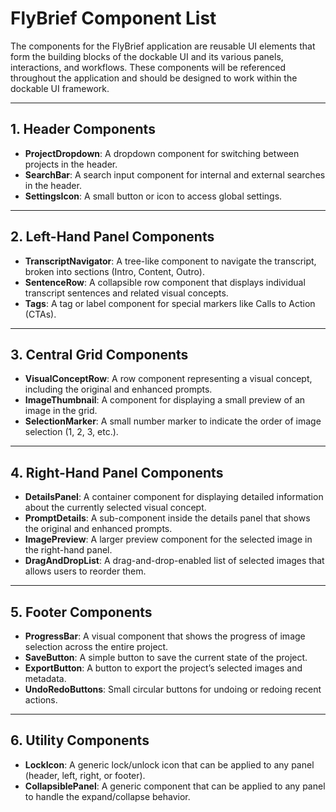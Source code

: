 # FlyBrief Component List

The components for the FlyBrief application are reusable UI elements that form the building blocks of the dockable UI and its various panels, interactions, and workflows. These components will be referenced throughout the application and should be designed to work within the dockable UI framework.

---

## 1. Header Components
- **ProjectDropdown**: A dropdown component for switching between projects in the header.
- **SearchBar**: A search input component for internal and external searches in the header.
- **SettingsIcon**: A small button or icon to access global settings.

---

## 2. Left-Hand Panel Components
- **TranscriptNavigator**: A tree-like component to navigate the transcript, broken into sections (Intro, Content, Outro).
- **SentenceRow**: A collapsible row component that displays individual transcript sentences and related visual concepts.
- **Tags**: A tag or label component for special markers like Calls to Action (CTAs).

---

## 3. Central Grid Components
- **VisualConceptRow**: A row component representing a visual concept, including the original and enhanced prompts.
- **ImageThumbnail**: A component for displaying a small preview of an image in the grid.
- **SelectionMarker**: A small number marker to indicate the order of image selection (1, 2, 3, etc.).

---

## 4. Right-Hand Panel Components
- **DetailsPanel**: A container component for displaying detailed information about the currently selected visual concept.
- **PromptDetails**: A sub-component inside the details panel that shows the original and enhanced prompts.
- **ImagePreview**: A larger preview component for the selected image in the right-hand panel.
- **DragAndDropList**: A drag-and-drop-enabled list of selected images that allows users to reorder them.

---

## 5. Footer Components
- **ProgressBar**: A visual component that shows the progress of image selection across the entire project.
- **SaveButton**: A simple button to save the current state of the project.
- **ExportButton**: A button to export the project’s selected images and metadata.
- **UndoRedoButtons**: Small circular buttons for undoing or redoing recent actions.

---

## 6. Utility Components
- **LockIcon**: A generic lock/unlock icon that can be applied to any panel (header, left, right, or footer).
- **CollapsiblePanel**: A generic component that can be applied to any panel to handle the expand/collapse behavior.
